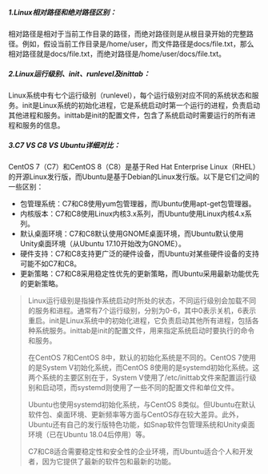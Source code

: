 ##### 1.Linux相对路径和绝对路径区别：

相对路径是相对于当前工作目录的路径，而绝对路径则是从根目录开始的完整路径。例如，假设当前工作目录是/home/user，而文件路径是docs/file.txt，那么相对路径就是docs/file.txt，而绝对路径是/home/user/docs/file.txt。

##### 2.Linux运行级别、init、runlevel及inittab：

Linux系统中有七个运行级别（runlevel），每个运行级别对应不同的系统状态和服务。init是Linux系统的初始化进程，它是系统启动时第一个运行的进程，负责启动其他进程和服务。inittab是init的配置文件，包含了系统启动时需要运行的所有进程和服务的信息。

##### 3.C7 VS C8 VS Ubuntu详细对比：

CentOS 7（C7）和CentOS 8（C8）是基于Red Hat Enterprise Linux（RHEL）的开源Linux发行版，而Ubuntu是基于Debian的Linux发行版。以下是它们之间的一些区别：

- 包管理系统：C7和C8使用yum包管理器，而Ubuntu使用apt-get包管理器。
- 内核版本：C7和C8使用Linux内核3.x系列，而Ubuntu使用Linux内核4.x系列。
- 默认桌面环境：C7和C8默认使用GNOME桌面环境，而Ubuntu默认使用Unity桌面环境（从Ubuntu 17.10开始改为GNOME）。
- 硬件支持：C7和C8支持更广泛的硬件设备，而Ubuntu对某些硬件设备的支持可能不如C7和C8。
- 更新策略：C7和C8采用稳定性优先的更新策略，而Ubuntu采用最新功能优先的更新策略。

> Linux运行级别是指操作系统启动时所处的状态，不同运行级别会加载不同的服务和进程。通常有7个运行级别，分别为0-6，其中0表示关机，6表示重启。init是Linux系统中的初始化进程，它负责启动其他所有进程，包括各种系统服务。inittab是init的配置文件，用来指定系统启动时要执行的命令和服务。
>
> 在CentOS 7和CentOS 8中，默认的初始化系统是不同的。CentOS 7使用的是System V初始化系统，而CentOS 8使用的是systemd初始化系统。这两个系统的主要区别在于，System V使用了/etc/inittab文件来配置运行级别和启动项，而systemd则使用了一些不同的配置文件和单位文件。
>
> Ubuntu也使用systemd初始化系统，与CentOS 8类似。但Ubuntu在默认软件包、桌面环境、更新频率等方面与CentOS存在较大差异。此外，Ubuntu还有自己的发行版特色功能，如Snap软件包管理系统和Unity桌面环境（已在Ubuntu 18.04后停用）等。
>
> C7和C8适合需要稳定性和安全性的企业环境，而Ubuntu适合个人和开发者，因为它提供了最新的软件包和最新的功能。
